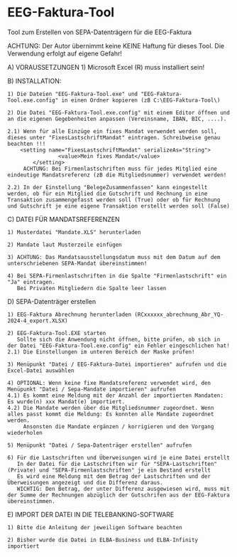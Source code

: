 # EEG-Faktura-Tool
Tool zum Erstellen von SEPA-Datenträgern für die EEG-Faktura

ACHTUNG: Der Autor übernimmt keine KEINE Haftung für dieses Tool. Die Verwendung erfolgt auf eigene Gefahr!

A) VORAUSSETZUNGEN
	1) Microsoft Excel (R) muss installiert sein!

B) INSTALLATION:

	1) Die Dateien "EEG-Faktura-Tool.exe" und "EEG-Faktura-Tool.exe.config" in einen Ordner kopieren (zB C:\EEG-Faktura-Tool\)

	2) Die Datei "EEG-Faktura-Tool.exe.config" mit einem Editor öffnen und an die eigenen Gegebenheiten anpassen (Vereinsname, IBAN, BIC, ....).

	2.1) Wenn für alle Einzüge ein fixes Mandat verwendet werden soll, dieses unter "FixesLastschriftMandat" eintragen. Schreibweise genau beachten !!!
		<setting name="FixesLastschriftMandat" serializeAs="String">
	                <value>Mein fixes Mandat</value>
	        </setting>
	     ACHTUNG: Bei Firmenlastschriften muss für jedes Mitglied eine eindeutige Mandatsreferenz (zB die Mitgliedsnummer) verwendet werden!

	2.2) In der Einstellung "BelegeZusammenfassen" kann eingestellt werden, ob für ein Mitglied die Gutschrift und Rechnung in eine Transaktion zusammengefasst werden soll (True) oder ob für Rechnung und Gutschrift je eine eigene Transaktion erstellt werden soll (False)


C) DATEI FÜR MANDATSREFERENZEN

	1) Musterdatei "Mandate.XLS" herunterladen
 
	2) Mandate laut Musterzeile einfügen
 
	3) ACHTUNG: Das Mandatsausstellungsdatum muss mit dem Datum auf dem unterschriebenen SEPA-Mandat übereinstimmen!
 
	4) Bei SEPA-Firmenlastschriften in die Spalte "Firmenlastschrift" ein "Ja" eintragen.
	   Bei Privaten Mitgliedern die Spalte leer lassen

D) SEPA-Datenträger erstellen

	1) EEG-Faktura Abrechnung herunterladen (RCxxxxxx_abrechnung_Abr_YQ-2024-4_export.XLSX)
 
	2) EEG-Faktura-Tool.EXE starten
 	   Sollte sich die Anwendung nicht öffnen, bitte prüfen, ob sich in der Datei "EEG-Faktura-Tool.exe.config" ein Fehler eingeschlichen hat!   
	2.1) Die Einstellungen im unteren Bereich der Maske prüfen!
 
 	3) Menüpunkt "Datei / EEG-Faktura-Datei importieren" aufrufen und die Excel-Datei auswählen
  
	4) OPTIONAL: Wenn keine fixe Mandatsreferenz verwendet wird, den Menüpunkt "Datei / Sepa-Mandate importieren" aufrufen
	4.1) Es kommt eine Meldung mit der Anzahl der importierten Mandaten: Es wurde(n) xxx Mandat(e) importiert.
	4.2) Die Mandate werden über die Mitgliedsnummer zugeordnet. Wenn alles passt kommt die Meldung: Es konnten alle Mandate zugeordnet werden.
	     Ansonsten die Mandate ergänzen / korrigieren und den Vorgang wiederholen
      
	5) Menüpunkt "Datei / Sepa-Datenträger erstellen" aufrufen
 
	6) Für die Lastschriften und Überweisungen wird je eine Datei erstellt
	   In der Datei für die Lastschriften wir für "SEPA-Lastschriften" (Private) und "SEPA-Firmenlastschriften" je ein Bestand erstellt
	   Es wird eine Meldung mit dem Betrag der Lastschriften und der Überweisungen angezeigt und die Differenz daraus.
	   WICHTIG: Den Betrag, der unter Differenz ausgewiesen wird, muss mit der Summe der Rechnungen abzüglich der Gutschrifen aus der EEG-Faktura übereinstimmen.

E) IMPORT DER DATEI IN DIE TELEBANKING-SOFTWARE

	1) Bitte die Anleitung der jeweiligen Software beachten
 
	2) Bisher wurde die Datei in ELBA-Business und ELBA-Infinity importiert
	    
